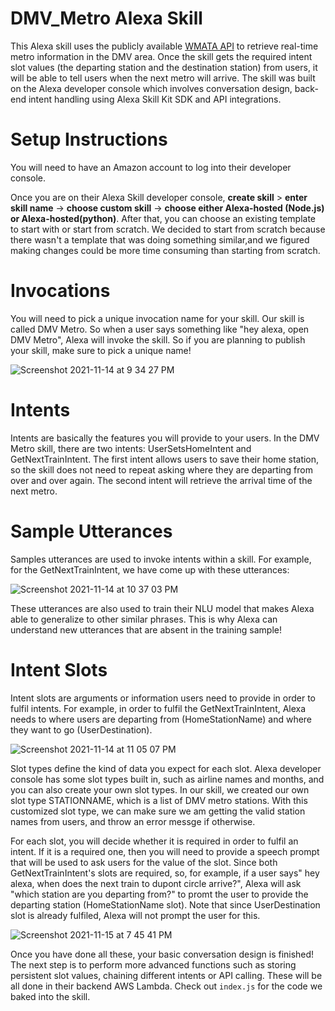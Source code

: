 # DMV_Metro Alexa Skill 
This Alexa skill uses the publicly available [WMATA API](https://developer.wmata.com/docs/services/) to retrieve real-time metro information in the DMV area. Once the skill gets the required intent slot values (the departing station and the destination station) from users, it will be able to tell users when the next metro will arrive. The skill was built on the Alexa developer console which involves conversation design, back-end intent handling using Alexa Skill Kit SDK and API integrations.

# Setup Instructions 

You will need to have an Amazon account to log into their developer console.

Once you are on their Alexa Skill developer console, **create skill** > **enter skill name** -> **choose custom skill** -> **choose either Alexa-hosted (Node.js) or Alexa-hosted(python)**. After that, you can choose an existing template to start with or start from scratch. We decided to start from scratch because there wasn't a template that was doing something similar,and we figured making changes could be more time consuming than starting from scratch. 

# Invocations

You will need to pick a unique invocation name for your skill. Our skill is called DMV Metro. So when a user says something like "hey alexa, open DMV Metro", Alexa will invoke the skill. So if you are planning to publish your skill, make sure to pick a unique name!

![Screenshot 2021-11-14 at 9 34 27 PM](https://user-images.githubusercontent.com/36772713/141713309-664c9413-0fa4-4084-a84a-ff5fd57b0822.png)

# Intents
Intents are basically the features you will provide to your users. In the DMV Metro skill, there are two intents: UserSetsHomeIntent and GetNextTrainIntent. The first intent allows users to save their home station, so the skill does not need to repeat asking where they are departing from over and over again. The second intent will retrieve the  arrival time of the next metro. 

# Sample Utterances

Samples utterances are used to invoke intents within a skill. For example, for the GetNextTrainIntent, we have come up with these utterances:

![Screenshot 2021-11-14 at 10 37 03 PM](https://user-images.githubusercontent.com/36772713/141718550-d05cc4c5-0fb2-4052-967a-da2a6614da1f.png)

These utterances are also used to train their NLU model that makes Alexa able to generalize to other similar phrases. This is why Alexa can understand new utterances that are absent in the training sample!

# Intent Slots

Intent slots are arguments or information users need to provide in order to fulfil intents. For example, in order to fulfil the GetNextTrainIntent, Alexa needs to where users are departing from (HomeStationName) and where they want to go (UserDestination).

![Screenshot 2021-11-14 at 11 05 07 PM](https://user-images.githubusercontent.com/36772713/141720703-d3d0eb6b-efca-479e-9d96-dbbbfa760e24.png)

Slot types define the kind of data you expect for each slot. Alexa developer console has some slot types built in, such as airline names and months, and you can also create your own slot types. In our skill, we created our own slot type STATIONNAME, which is a list of DMV metro stations. With this customized slot type, we can make sure we am getting the valid station names from users, and throw an error messge if otherwise.

For each slot, you will decide whether it is required in order to fulfil an intent. If it is a required one, then you will need to provide a speech prompt that will be used to ask users for the value of the slot. Since both GetNextTrainIntent's slots are required, so, for example, if a user says" hey alexa, when does the next train to dupont circle arrive?", Alexa will ask "which station are you departing from?" to promt the user to provide the departing station (HomeStationName slot). Note that since UserDestination slot is already fulfiled, Alexa will not prompt the user for this.

![Screenshot 2021-11-15 at 7 45 41 PM](https://user-images.githubusercontent.com/36772713/141875409-d86d94f1-2b6a-4f12-9fa5-de33003b9e33.png)

Once you have done all these, your basic conversation design is finished! The next step is to perform more advanced functions such as storing persistent slot values, chaining different intents or API calling. These will be all done in their backend AWS Lambda. Check out `index.js` for the code we baked into the skill. 

